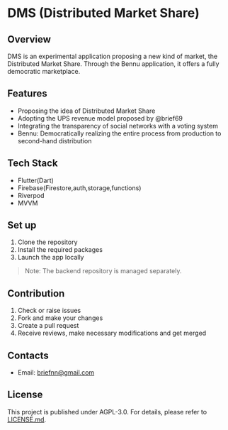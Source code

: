 # DMS (Distributed Market Share)

## Overview

DMS is an experimental application proposing a new kind of market, the Distributed Market Share. Through the Bennu application, it offers a fully democratic marketplace.

## Features

- Proposing the idea of Distributed Market Share
- Adopting the UPS revenue model proposed by @brief69
- Integrating the transparency of social networks with a voting system
- Bennu: Democratically realizing the entire process from production to second-hand distribution

## Tech Stack

- Flutter(Dart)
- Firebase(Firestore,auth,storage,functions)
- Riverpod
- MVVM

## Set up

1. Clone the repository
2. Install the required packages
3. Launch the app locally

> Note: The backend repository is managed separately.

## Contribution

1. Check or raise issues
2. Fork and make your changes
3. Create a pull request
4. Receive reviews, make necessary modifications and get merged

## Contacts

- Email: [briefnn@gmail.com](mailto:briefnn@gmail.com)

## License

This project is published under AGPL-3.0. For details, please refer to [LICENSE.md](link-to-license).
